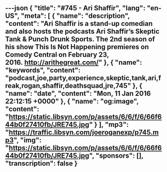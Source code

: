 ---json
{
  "title": "#745 - Ari Shaffir",
  "lang": "en-US",
  "meta": [
    {
      "name": "description",
      "content": "Ari Shaffir is a stand-up comedian and also hosts the podcasts Ari Shaffir’s Skeptic Tank & Punch Drunk Sports. The 2nd season of his show This Is Not Happening premieres on Comedy Central on February 23, 2016. http://arithegreat.com/"
    },
    {
      "name": "keywords",
      "content": "podcast,joe,party,experience,skeptic,tank,ari,freak,rogan,shaffir,deathsquad,jre,745"
    },
    {
      "name": "date",
      "content": "Mon, 11 Jan 2016 22:12:15 +0000"
    },
    {
      "name": "og:image",
      "content": "https://static.libsyn.com/p/assets/6/6/f/6/66f644b0f27410fb/JRE745.jpg"
    }
  ],
  "mp3": "https://traffic.libsyn.com/joeroganexp/p745.mp3",
  "img": "https://static.libsyn.com/p/assets/6/6/f/6/66f644b0f27410fb/JRE745.jpg",
  "sponsors": [],
  "transcription": false
}
---
<episode-header />

<timemark seconds="0" />

<transcribe-call-to-action />

<episode-footer />